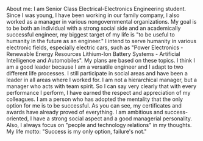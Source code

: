 About me: I am Senior Class Electrical-Electronics Engineering student. Since I was young, 
I have been working in our family company, I also worked as a manager in various nongovernmental
organizations. My goal is to be both an individual with a strong social side
and an academically successful engineer, my biggest target of my life is "to be useful to
humanity in the future as an engineer." I intend to serve humanity in various electronic
fields, especially electric cars, such as "Power Electronics - Renewable Energy Resources
Lithium-Ion Battery Systems - Artificial Intelligence and Automobiles". My plans are
based on these topics. I think I am a good leader because I am a versatile engineer and I
adapt to two different life processes. I still participate in social areas and have been a
leader in all areas where I worked for. I am not a hierarchical manager, but a manager
who acts with team spirit. So I can say very clearly that with every performance I
perform, I have earned the respect and appreciation of my colleagues. I am a person
who has adopted the mentality that the only option for me is to be successful. As you
can see, my certificates and awards have already proved of everything. I am ambitious
and success-oriented, I have a strong social aspect and a good managerial personality.
Also, I always focus on "people and technology relations" in my thoughts. My life motto:
"Success is my only option, failure's not."
